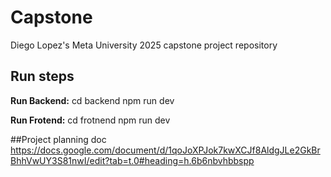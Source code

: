# Capstone
Diego Lopez's Meta University 2025 capstone project repository

## Run steps
**Run Backend:**
cd backend
npm run dev

**Run Frotend:**
cd frotnend
npm run dev

##Project planning doc
https://docs.google.com/document/d/1qoJoXPJok7kwXCJf8AldgJLe2GkBrBhhVwUY3S81nwI/edit?tab=t.0#heading=h.6b6nbvhbbspp
